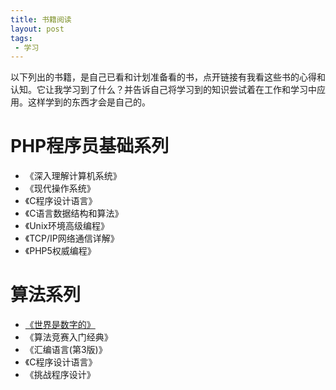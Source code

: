 ```yaml
---
title: 书籍阅读
layout: post
tags:
 - 学习
---
```


以下列出的书籍，是自己已看和计划准备看的书，点开链接有我看这些书的心得和认知。它让我学习到了什么？并告诉自己将学习到的知识尝试着在工作和学习中应用。这样学到的东西才会是自己的。

# PHP程序员基础系列

- 《深入理解计算机系统》
- 《现代操作系统》
- 《C程序设计语言》
- 《C语言数据结构和算法》
- 《Unix环境高级编程》
- 《TCP/IP网络通信详解》
- 《PHP5权威编程》


# 算法系列

- [《世界是数字的》](https://book.douban.com/subject/24749903/)
- 《算法竞赛入门经典》
- 《汇编语言(第3版)》
- 《C程序设计语言》
- 《挑战程序设计》
